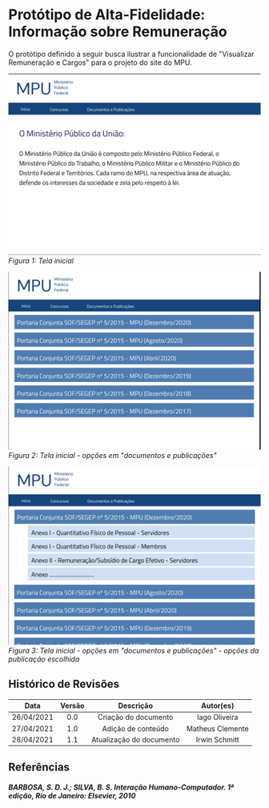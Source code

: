 # Protótipo de Alta-Fidelidade: Informação sobre Remuneração

O protótipo definido a seguir busca ilustrar a funcionalidade de "Visualizar Remuneração e Cargos" para o projeto do site do MPU.

![fig1](../assets/prototipos/home-alta.png)
*Figura 1: Tela inicial*

![fig2](../assets/prototipos/cargos-1.png)
*Figura 2: Tela inicial - opções em "documentos e publicações"*

![fig3](../assets/prototipos/cargos-2.png)
*Figura 3: Tela inicial - opções em "documentos e publicações" - opções da publicação escolhida*


## Histórico de Revisões 

| Data | Versão | Descrição | Autor(es) |
| :----: | :----: | :----: | :----: |
| 26/04/2021 | 0.0 | Criação do documento | Iago Oliveira
| 27/04/2021 | 1.0| Adição de conteúdo | Matheus Clemente
| 28/04/2021 | 1.1| Atualização do documento | Irwin Schmitt


## Referências
##### BARBOSA, S. D. J.; SILVA, B. S. Interação Humano-Computador. 1ª edição, Rio de Janeiro: Elsevier, 2010
